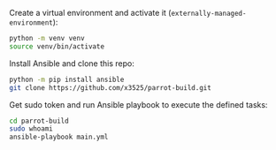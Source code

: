 Create a virtual environment and activate it (`externally-managed-environment`):

```bash
python -m venv venv
source venv/bin/activate
```

Install Ansible and clone this repo:

```bash
python -m pip install ansible
git clone https://github.com/x3525/parrot-build.git
```

Get sudo token and run Ansible playbook to execute the defined tasks:

```bash
cd parrot-build
sudo whoami
ansible-playbook main.yml
```
